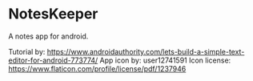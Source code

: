 # NotesKeeper
A notes app for android.

Tutorial by: https://www.androidauthority.com/lets-build-a-simple-text-editor-for-android-773774/
App icon by: user12741591
Icon license: https://www.flaticon.com/profile/license/pdf/1237946
